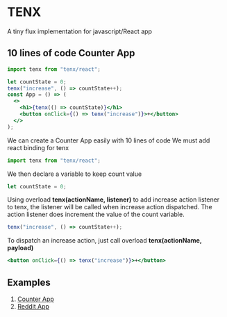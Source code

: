 # TENX

A tiny flux implementation for javascript/React app

## 10 lines of code Counter App

```jsx
import tenx from "tenx/react";

let countState = 0;
tenx("increase", () => countState++);
const App = () => (
  <>
    <h1>{tenx(() => countState)}</h1>
    <button onClick={() => tenx("increase")}>+</button>
  </>
);
```

We can create a Counter App easily with 10 lines of code
We must add react binding for tenx

```jsx
import tenx from "tenx/react";
```

We then declare a variable to keep count value

```jsx
let countState = 0;
```

Using overload **tenx(actionName, listener)** to add increase action listener to tenx, the listener will be called when increase action dispatched.
The action listener does increment the value of the count variable.

```jsx
tenx("increase", () => countState++);
```

To dispatch an increase action, just call overload **tenx(actionName, payload)**

```jsx
<button onClick={() => tenx("increase")}>+</button>
```

## Examples

1. [Counter App](https://codesandbox.io/s/strange-morning-2x2r4?file=/src/App.js)
1. [Reddit App](https://codesandbox.io/s/tenx-reddit-app-6qvhq?file=/src/App.js)
